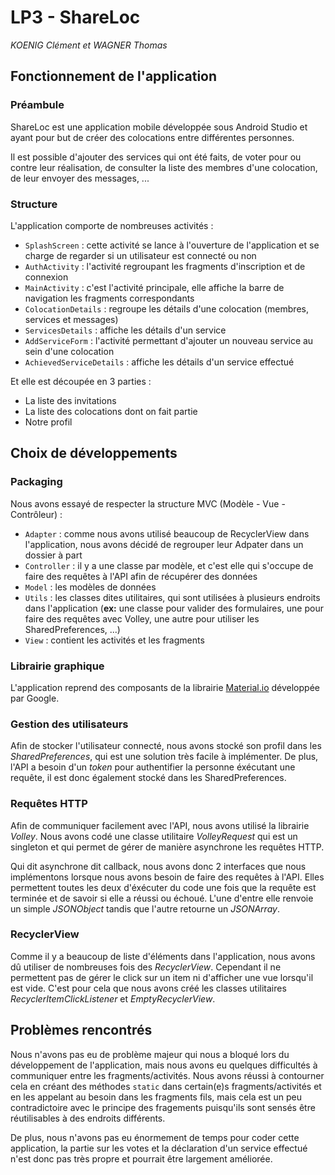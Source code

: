 # LP3 - ShareLoc
*KOENIG Clément et WAGNER Thomas*


## Fonctionnement de l'application

### Préambule

ShareLoc est une application mobile développée sous Android Studio et ayant
pour but de créer des colocations entre différentes personnes.

Il est possible d'ajouter des services qui ont été faits, de voter pour ou
contre leur réalisation, de consulter la liste des membres d'une colocation, de
leur envoyer des messages, ...


### Structure

L'application comporte de nombreuses activités :

- `SplashScreen` : cette activité se lance à l'ouverture de l'application et se
charge de regarder si un utilisateur est connecté ou non
- `AuthActivity` : l'activité regroupant les fragments d'inscription et de 
connexion
- `MainActivity` : c'est l'activité principale, elle affiche la barre de navigation
les fragments correspondants
- `ColocationDetails` : regroupe les détails d'une colocation (membres, services 
et messages)
- `ServicesDetails` : affiche les détails d'un service
- `AddServiceForm` : l'activité permettant d'ajouter un nouveau service au sein
d'une colocation
- `AchievedServiceDetails` : affiche les détails d'un service effectué


Et elle est découpée en 3 parties :

- La liste des invitations
- La liste des colocations dont on fait partie
- Notre profil


## Choix de développements

### Packaging 

Nous avons essayé de respecter la structure MVC (Modèle - Vue - Contrôleur) :
- `Adapter` : comme nous avons utilisé beaucoup de RecyclerView dans l'application,
nous avons décidé de regrouper leur Adpater dans un dossier à part
- `Controller` : il y a une classe par modèle, et c'est elle qui s'occupe de faire
des requêtes à l'API afin de récupérer des données
- `Model` : les modèles de données
- `Utils` : les classes dites utilitaires, qui sont utilisées à plusieurs endroits
dans l'application (**ex:** une classe pour valider des formulaires, une pour faire
des requêtes avec Volley, une autre pour utiliser les SharedPreferences, ...)
- `View` : contient les activités et les fragments

### Librairie graphique

L'application reprend des composants de la librairie [Material.io](https://material.io/develop/android/)
développée par Google.


### Gestion des utilisateurs

Afin de stocker l'utilisateur connecté, nous avons stocké son profil dans les
*SharedPreferences*, qui est une solution très facile à implémenter. De plus,
l'API a besoin d'un *token* pour authentifier la personne éxécutant une requête,
il est donc également stocké dans les SharedPreferences.


### Requêtes HTTP

Afin de communiquer facilement avec l'API, nous avons utilisé la librairie *Volley*.
Nous avons codé une classe utilitaire *VolleyRequest* qui est un singleton et qui
permet de gérer de manière asynchrone les requêtes HTTP.

Qui dit asynchrone dit callback, nous avons donc 2 interfaces que nous implémentons
lorsque nous avons besoin de faire des requêtes à l'API. Elles permettent toutes les
deux d'éxécuter du code une fois que la requête est terminée et de savoir si elle 
a réussi ou échoué. L'une d'entre elle renvoie un simple *JSONObject* tandis que
l'autre retourne un *JSONArray*.


### RecyclerView 

Comme il y a beaucoup de liste d'éléments dans l'application, nous avons dû utiliser
de nombreuses fois des *RecyclerView*. Cependant il ne permettent pas de gérer le 
click sur un item ni d'afficher une vue lorsqu'il est vide. C'est pour cela que
nous avons créé les classes utilitaires *RecyclerItemClickListener* et *EmptyRecyclerView*.



## Problèmes rencontrés

Nous n'avons pas eu de problème majeur qui nous a bloqué lors du développement
de l'application, mais nous avons eu quelques difficultés à communiquer entre
les fragments/activités. Nous avons réussi à contourner cela en créant des méthodes
`static` dans certain(e)s fragments/activités et en les appelant au besoin dans les fragments 
fils, mais cela est un peu contradictoire avec le principe des fragements puisqu'ils
sont sensés être réutilisables à des endroits différents.

De plus, nous n'avons pas eu énormement de temps pour coder cette application,
la partie sur les votes et la déclaration d'un service effectué n'est donc pas 
très propre et pourrait être largement améliorée.